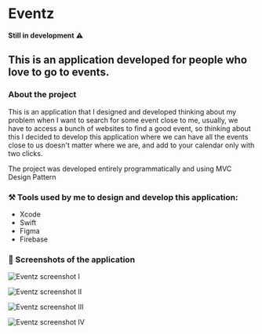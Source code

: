 # Eventz

**Still in development** ⚠️

## This is an application developed for people who love to go to events.

### About the project 

This is an application that I designed and developed thinking about my problem when I want to search for some event close to me, usually, we have to access a bunch of websites to find a good event, so thinking about this I decided to develop this application where we can have all the events close to us doesn't matter where we are, and add to your calendar only with two clicks.

The project was developed entirely programmatically and using MVC Design Pattern

### ⚒️ Tools used by me to design and develop this application:

- Xcode 
- Swift
- Figma
- Firebase

### 📸 Screenshots of the application 

![Eventz screenshot I](https://github.com/caiiocasttro/Eventz/assets/104564732/cc92fc5a-14ce-4915-881c-ffc1de1d9f30)

![Eventz screenshot II](https://github.com/caiiocasttro/Eventz/assets/104564732/59b94fa7-f20f-4b20-ab50-df0e1650076b)

![Eventz screenshot III](https://github.com/caiiocasttro/Eventz/assets/104564732/e843b3e7-37d5-49d7-b83a-a2813c0863f9)

![Eventz screenshot IV](https://github.com/caiiocasttro/Eventz/assets/104564732/7e9a0531-431c-4f77-9668-7449fd149773)
